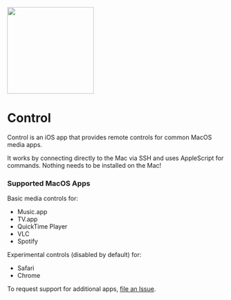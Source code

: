 
<img src="https://github.com/user-attachments/assets/4217522e-379d-40c6-a56b-878c54335f59" width="200" style="margin:auto"/>

# Control

Control is an iOS app that provides remote controls for common MacOS media apps. 

It works by connecting directly to the Mac via SSH and uses AppleScript for commands. Nothing needs to be installed on the Mac!


### Supported MacOS Apps
Basic media controls for:
  - Music.app
  - TV.app
  - QuickTime Player
  - VLC
  - Spotify

Experimental controls (disabled by default) for:
  - Safari 
  - Chrome 

To request support for additional apps, [file an Issue](https://github.com/ryanwhitney/Control/issues).
